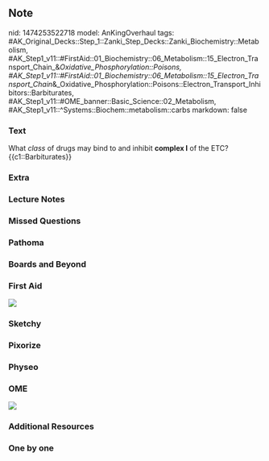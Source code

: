 ## Note
nid: 1474253522718
model: AnKingOverhaul
tags: #AK_Original_Decks::Step_1::Zanki_Step_Decks::Zanki_Biochemistry::Metabolism, #AK_Step1_v11::#FirstAid::01_Biochemistry::06_Metabolism::15_Electron_Transport_Chain_&_Oxidative_Phosphorylation::Poisons, #AK_Step1_v11::#FirstAid::01_Biochemistry::06_Metabolism::15_Electron_Transport_Chain_&_Oxidative_Phosphorylation::Poisons::Electron_Transport_Inhibitors::Barbiturates, #AK_Step1_v11::#OME_banner::Basic_Science::02_Metabolism, #AK_Step1_v11::^Systems::Biochem::metabolism::carbs
markdown: false

### Text
<div>
  What <i>class</i> of drugs may bind to and inhibit <b>complex
  I</b> of the ETC?
</div>
<div>
  {{c1::Barbiturates}}
</div>

### Extra


### Lecture Notes


### Missed Questions


### Pathoma


### Boards and Beyond


### First Aid
<img src="tmpky4JZs.png">

### Sketchy


### Pixorize


### Physeo


### OME
<div class="ome-widget">
  <a href=
  "https://onlinemeded.org/spa/metabolism?ref=anki"><img src=
  "_OME_AnkiFlashcards_Topic_3.png"></a>
</div>

### Additional Resources


### One by one

